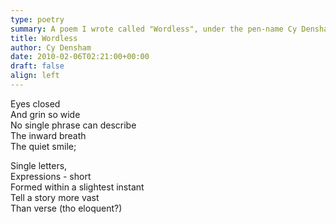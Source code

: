 ```yaml
---
type: poetry
summary: A poem I wrote called "Wordless", under the pen-name Cy Densham.
title: Wordless
author: Cy Densham
date: 2010-02-06T02:21:00+00:00
draft: false
align: left
---
```

Eyes closed\
And grin so wide\
No single phrase can describe\
The inward breath\
The quiet smile;

Single letters,\
Expressions - short\
Formed within a slightest instant\
Tell a story more vast\
Than verse (tho eloquent?)

